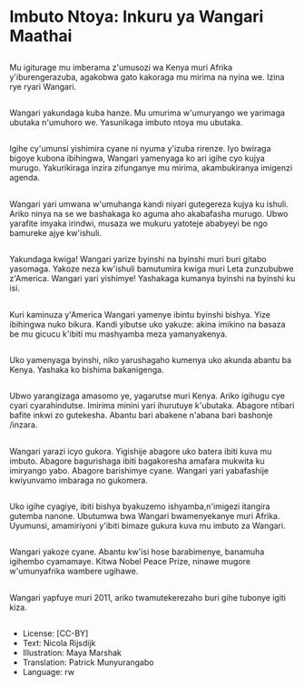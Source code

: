 # Imbuto Ntoya: Inkuru ya Wangari Maathai

##
Mu igiturage mu imberama z'umusozi wa Kenya muri Afrika y'iburengerazuba, agakobwa gato kakoraga mu mirima na nyina we. Izina rye ryari Wangari.

##
Wangari yakundaga kuba hanze. Mu umurima w'umuryango we yarimaga ubutaka n'umuhoro we. Yasunikaga imbuto ntoya mu ubutaka.

##
Igihe cy'umunsi yishimira cyane ni nyuma y'izuba rirenze. Iyo bwiraga bigoye kubona ibihingwa, Wangari yamenyaga ko ari igihe cyo kujya murugo. Yakurikiraga inzira zifunganye mu mirima, akambukiranya imigenzi agenda.

##
Wangari yari umwana w'umuhanga kandi niyari gutegereza kujya ku ishuli. Ariko ninya na se we bashakaga ko aguma aho akabafasha murugo. Ubwo yarafite imyaka irindwi, musaza we mukuru yatoteje ababyeyi be ngo bamureke ajye kw'ishuli.

##
Yakundaga kwiga! Wangari yarize byinshi na byinshi muri buri gitabo yasomaga. Yakoze neza kw'ishuli bamutumira kwiga muri Leta zunzububwe z'America. Wangari yari yishimye! Yashakaga kumanya byinshi na byinshi ku isi.

##
Kuri kaminuza y'America Wangari yamenye ibintu byinshi bishya. Yize ibihingwa nuko bikura. Kandi yibutse uko yakuze: akina imikino na basaza be mu gicucu k'ibiti mu mashyamba meza yamanyakenya.

##
Uko yamenyaga byinshi, niko yarushagaho kumenya uko akunda abantu ba Kenya. Yashaka ko bishima bakanigenga.

##
Ubwo yarangizaga amasomo ye, yagarutse muri Kenya. Ariko igihugu cye cyari cyarahindutse. Imirima minini yari ihurutuye k'ubutaka. Abagore ntibari bafite inkwi zo gutekesha. Abantu bari abakene n'abana bari bashonje /inzara.

##
Wangari yarazi icyo gukora. Yigishije abagore uko batera ibiti kuva mu imbuto. Abagore bagurishaga ibiti bagakoresha amafara mukwita ku imiryango yabo. Abagore barishimye cyane. Wangari yari yabafashije kwiyunvamo imbaraga no gukomera.

##
Uko igihe cyagiye, ibiti bishya byakuzemo ishyamba,n'imigezi itangira gutemba nanone. Ubutumwa bwa Wangari bwamenyekanye muri Afrika. Uyumunsi, amamiriyoni y'ibiti bimaze gukura kuva mu imbuto za Wangari.

##
Wangari yakoze cyane. Abantu kw'isi hose barabimenye, banamuha igihembo cyamamaye. Kitwa Nobel Peace Prize, ninawe mugore w'umunyafrika wambere ugihawe.

##
Wangari yapfuye muri 2011, ariko twamutekerezaho buri gihe tubonye igiti kiza.

##
* License: [CC-BY]
* Text: Nicola Rijsdijk
* Illustration: Maya Marshak
* Translation: Patrick Munyurangabo
* Language: rw
